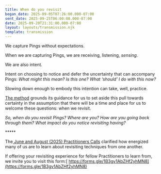 ```yaml
---
title: When do you revisit
began_date: 2025-09-05T07:26:00.000-07:00
sent_date: 2025-09-25T06:00:00.000-07:00
date: 2025-09-20T21:31:00.000-07:00
layout: layouts/transmission.njk
template: transmission
---
```

We capture Pings without expectations. 

When we are capturing Pings, we are receiving, listening, *sensing*.

We are also intent. 

Intent on choosing to notice and defer the uncertainty that can accompany Pings: *What might this mean? Is this one? What ‘should’ I do with this now?*

Slowing down enough to embody this intention can take, well, practice. 

[The method](https://pingpractice.org/method/) grounds its guidance for us to set aside this pull towards certainty in the assumption that there will be a time and place for us to welcome these questions: when we revisit.

*So, when do you revisit Pings? Where are you? How are you going back through them? What impact do you notice revisiting having?*

\*\*\*\**

The[ June and August (2025) Practitioners Calls](https://docs.google.com/forms/d/e/1FAIpQLSeVAXbCplH75NaRmaFCYJ8chI9GSPc2MKe3VQttUVBomDETTg/viewform?usp=sharing&ouid=115658284533241088477) clarified how energized many of us are to learn about revisiting techniques from one another. 

If offering your revisiting experience for fellow Practitioners to learn from, we invite you to visit this form:[ https://forms.gle/1B3gv1AbZHf2yhMN8](https://forms.gle/1B3gv1AbZHf2yhMN8)
